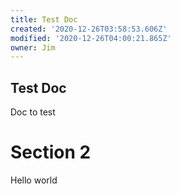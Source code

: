 ```yaml
---
title: Test Doc
created: '2020-12-26T03:58:53.606Z'
modified: '2020-12-26T04:00:21.865Z'
owner: Jim
---
```


## Test Doc
Doc to test 

# Section 2
Hello world

